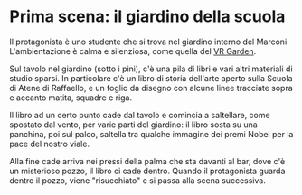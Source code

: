 # Prima scena: il giardino della scuola

Il protagonista è uno studente che si trova nel giardino interno del Marconi L'ambientazione è calma e silenziosa, come quella del [VR Garden](https://github.com/DavideSky/VR-Garden).

Sul tavolo nel giardino (sotto i pini), c'è una pila di libri e vari altri materiali di studio sparsi. In particolare c'è un libro di storia dell'arte aperto sulla Scuola di Atene di Raffaello, e un foglio da disegno con alcune linee tracciate sopra e accanto matita, squadre e riga.

Il libro ad un certo punto cade dal tavolo e comincia a saltellare, come spostato dal vento, per varie parti del giardino: il libro sosta su una panchina, poi sul palco, saltella tra qualche immagine dei premi Nobel per la pace del nostro viale.

Alla fine cade arriva nei pressi della palma che sta davanti al bar, dove c'è un misterioso pozzo, il libro ci cade dentro. Quando il protagonista guarda dentro il pozzo, viene "risucchiato" e si passa alla scena successiva.
